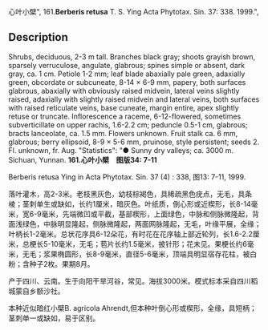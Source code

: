 心叶小檗",
161.**Berberis retusa** T. S. Ying Acta Phytotax. Sin. 37: 338. 1999.",

## Description
Shrubs, deciduous, 2-3 m tall. Branches black gray; shoots grayish brown, sparsely verruculose, angulate, glabrous; spines simple or absent, dark gray, ca. 1 cm. Petiole 1-2 mm; leaf blade abaxially pale green, adaxially green, obcordate or subcuneate, 8-14 × 6-9 mm, papery, both surfaces glabrous, abaxially with obviously raised midvein, lateral veins slightly raised, adaxially with slightly raised midvein and lateral veins, both surfaces with raised reticulate veins, base cuneate, margin entire, apex slightly retuse or truncate. Inflorescence a raceme, 6-12-flowered, sometimes subverticillate on upper rachis, 1.6-2.2 cm; peduncle 0.5-1 cm, glabrous; bracts lanceolate, ca. 1.5 mm. Flowers unknown. Fruit stalk ca. 6 mm, glabrous; berry ellipsoid, 8-9 × 5-6 mm, pruinose, style persistent; seeds 2. Fl. unknown, fr. Aug.
  "Statistics": "● Sunny dry valleys; ca. 3000 m. Sichuan, Yunnan.
**161.心叶小檗　图版34: 7-11**

Berberis retusa Ying in Acta Phytotax. Sin. 37 (4) : 338, 图13: 7-11, 1999.

落叶灌木，高2-3米。老枝黑灰色，幼枝棕褐色，具稀疏黑色疣点，无毛，具条棱；茎刺单生或缺如，长约1厘米，暗灰色。叶纸质，倒心形或近楔形，长8-14毫米，宽6-9毫米，先端微凹或平截，基部楔形，上面绿色，中脉和侧脉微隆起，背面浅绿色，中脉明显隆起，侧脉微隆起，两面网脉隆起，无毛，叶缘平展，全缘；叶柄长1-2毫米。总状花序具6-12朵花，有时花在花序轴上部近轮列，长1.6-2.2厘米，总梗长5-10毫米，无毛；苞片长约1.5毫米，披针形；花未见。果梗长约6毫米，无毛；浆果椭圆形，长8-9毫米，直径5-6毫米，顶端具明显宿存花柱，被白粉；含种子2枚。果期8月。

产于四川、云南。生于向阳干旱河谷，常见。海拔3000米。模式标本采自四川稻城蒙自乡额沙社。

本种近似暗红小檗B. agricola Ahrendt,但本种叶倒心形或楔形，全缘，具短柄；茎刺单一或缺如，易于区别。
